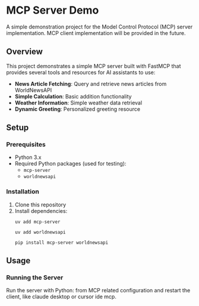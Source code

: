 # MCP Server Demo

A simple demonstration project for the Model Control Protocol (MCP) server implementation.
MCP client implementation will be provided in the future.

## Overview

This project demonstrates a simple MCP server built with FastMCP that provides several tools and resources for AI assistants to use:

- **News Article Fetching**: Query and retrieve news articles from WorldNewsAPI
- **Simple Calculation**: Basic addition functionality 
- **Weather Information**: Simple weather data retrieval
- **Dynamic Greeting**: Personalized greeting resource

## Setup

### Prerequisites

- Python 3.x
- Required Python packages (used for testing):
  - `mcp-server`
  - `worldnewsapi`

### Installation

1. Clone this repository
2. Install dependencies:
   ```
   uv add mcp-server
   ```
   ```
   uv add worldnewsapi
   ```
   ```
   pip install mcp-server worldnewsapi
   ```

## Usage

### Running the Server

Run the server with Python: from MCP related configuration and restart the client, like claude desktop or cursor ide mcp.
